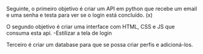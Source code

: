 <p> 

Seguinte, o primeiro objetivo é
criar um API em python  que 
recebe um email e uma senha
e testa para ver se o login 
está concluído. (x)

</p>

<p>
O segundo objetivo é criar uma
interface com HTML, CSS e JS que 
consuma esta api.
-Estilizar a tela de login
</p>

<p>
Terceiro é criar um database 
para que se possa criar perfis 
e adicioná-los.
</p>